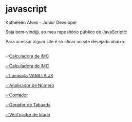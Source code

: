 # javascript
 Katheleen Alves - Junior Developer

<p>Seja bem-vind@, ao meu repositório público de JavaScript🤓</p>
Para acessar algum site é só clicar no site desejado abaixo:<br><br>

✅<a href="https://katheleenalves.github.io/javascript/simplecalculator/index.html" target="blank">Calculadora de IMC<br>

✅<a href="https://katheleenalves.github.io/javascript/calculadoraDeimc/index.html" target="blank">Calculadora de IMC<br>

✅<a href="https://katheleenalves.github.io/javascript/lampada/index.html" target="blank">Lampada VANILLA JS<br>

✅<a href="https://katheleenalves.github.io/javascript/analisadordenumero/modelo.html" target="blank">Analisador de Número<br>

✅<a href="https://katheleenalves.github.io/javascript/contador/modelo.html">Contador
<br>

✅<a href="https://katheleenalves.github.io/javascript/geradordetabuada/modelo.html">Gerador de Tabuada
<br>

✅<a href="https://katheleenalves.github.io/javascript/verificadordeidade/verificadordeidade.html">Verificador de Idade
<br>